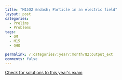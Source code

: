 ```yaml
---
title: "M15Q2 &ndash; Particle in an electric field"
layout: post
categories:
  - Prelims
  - Problems
tags:
  - QM
  - M15
  - QHO

permalink: /:categories/:year/:month/Q2:output_ext
comments: false
---
```

<object data="2015M2Q.pdf" type="application/pdf" width="100%" height="500"></object>
<div class="message"><a href='https://princetonprelim.com/prelim/35/'>Check for solutions to this year's exam</a></div>